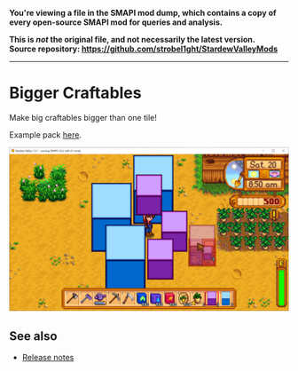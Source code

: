 **You're viewing a file in the SMAPI mod dump, which contains a copy of every open-source SMAPI mod
for queries and analysis.**

**This is _not_ the original file, and not necessarily the latest version.**  
**Source repository: https://github.com/strobel1ght/StardewValleyMods**

----

# Bigger Craftables
Make big craftables bigger than one tile!

Example pack [here](https://spacechase0.com/files/sdvmod/BiggerCraftables.Example.zip).

![](screenshot.png)

## See also
* [Release notes](release-notes.md)
